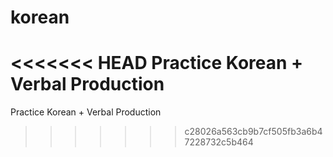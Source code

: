 # korean
<<<<<<< HEAD
Practice Korean + Verbal Production 
=======
Practice Korean + Verbal Production
>>>>>>> c28026a563cb9b7cf505fb3a6b47228732c5b464
